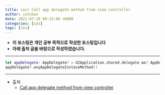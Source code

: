 ```yaml
---
title: ios) Call app delegate method from view controller
author: cotchan
date: 2021-07-19 09:23:00 +0800
categories: [ios]
tags: [ios]   
---
```


+ **이 포스팅은 개인 공부 목적으로 작성한 포스팅입니다**
+ **아래 출처 글을 바탕으로 작성하였습니다.**

---

```swift
let appDelegate: AppDelegate? = UIApplication.shared.delegate as? AppDelegate
appDelegate?.anyAppDelegateInstaceMethod()
```

---

+ 출처
  + [Call app delegate method from view controller](https://stackoverflow.com/questions/30705214/call-app-delegate-method-from-view-controller)
